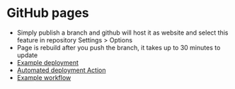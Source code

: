 # GitHub pages

* Simply publish a branch and github will host it as website and select this feature in repository Settings > Options
* Page is rebuild after you push the branch, it takes up to 30 minutes to update
* [Example deployment](https://www.codecademy.com/articles/f1-u3-github-pages)
* [Automated deployment Action](https://github.com/marketplace/actions/deploy-to-github-pages)
* [Example workflow](./.github/workflows/deploy_pages.yml)